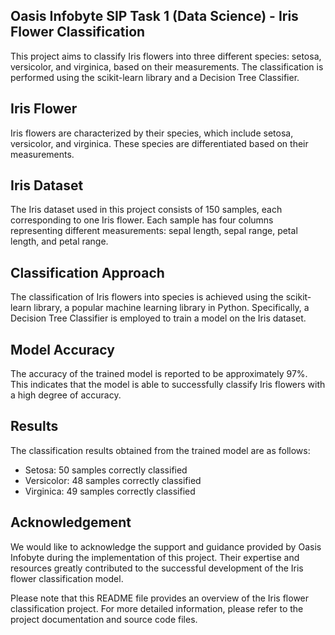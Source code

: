 ## Oasis Infobyte SIP Task 1 (Data Science) - Iris Flower Classification

This project aims to classify Iris flowers into three different species: setosa, versicolor, and virginica, based on their measurements. The classification is performed using the scikit-learn library and a Decision Tree Classifier.

## Iris Flower

Iris flowers are characterized by their species, which include setosa, versicolor, and virginica. These species are differentiated based on their measurements.

## Iris Dataset

The Iris dataset used in this project consists of 150 samples, each corresponding to one Iris flower. Each sample has four columns representing different measurements: sepal length, sepal range, petal length, and petal range.

## Classification Approach

The classification of Iris flowers into species is achieved using the scikit-learn library, a popular machine learning library in Python. Specifically, a Decision Tree Classifier is employed to train a model on the Iris dataset.

## Model Accuracy

The accuracy of the trained model is reported to be approximately 97%. This indicates that the model is able to successfully classify Iris flowers with a high degree of accuracy.

## Results

The classification results obtained from the trained model are as follows:
- Setosa: 50 samples correctly classified
- Versicolor: 48 samples correctly classified
- Virginica: 49 samples correctly classified

## Acknowledgement

We would like to acknowledge the support and guidance provided by Oasis Infobyte during the implementation of this project. Their expertise and resources greatly contributed to the successful development of the Iris flower classification model.

Please note that this README file provides an overview of the Iris flower classification project. For more detailed information, please refer to the project documentation and source code files.
